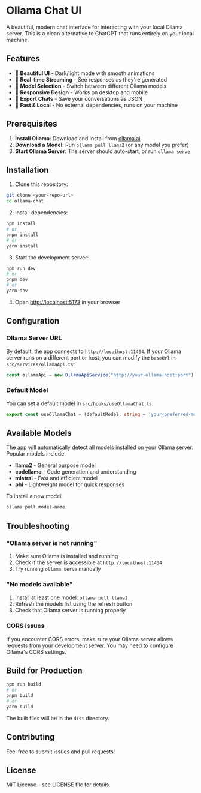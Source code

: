 # Ollama Chat UI

A beautiful, modern chat interface for interacting with your local Ollama server. This is a clean alternative to ChatGPT that runs entirely on your local machine.

## Features

- 🎨 **Beautiful UI** - Dark/light mode with smooth animations
- 🔄 **Real-time Streaming** - See responses as they're generated
- 🤖 **Model Selection** - Switch between different Ollama models
- 📱 **Responsive Design** - Works on desktop and mobile
- 💾 **Export Chats** - Save your conversations as JSON
- 🚀 **Fast & Local** - No external dependencies, runs on your machine

## Prerequisites

1. **Install Ollama**: Download and install from [ollama.ai](https://ollama.ai)
2. **Download a Model**: Run `ollama pull llama2` (or any model you prefer)
3. **Start Ollama Server**: The server should auto-start, or run `ollama serve`

## Installation

1. Clone this repository:

```bash
git clone <your-repo-url>
cd ollama-chat
```

2. Install dependencies:

```bash
npm install
# or
pnpm install
# or
yarn install
```

3. Start the development server:

```bash
npm run dev
# or
pnpm dev
# or
yarn dev
```

4. Open [http://localhost:5173](http://localhost:5173) in your browser

## Configuration

### Ollama Server URL

By default, the app connects to `http://localhost:11434`. If your Ollama server runs on a different port or host, you can modify the `baseUrl` in `src/services/ollamaApi.ts`:

```typescript
const ollamaApi = new OllamaApiService("http://your-ollama-host:port");
```

### Default Model

You can set a default model in `src/hooks/useOllamaChat.ts`:

```typescript
export const useOllamaChat = (defaultModel: string = 'your-preferred-model') => {
```

## Available Models

The app will automatically detect all models installed on your Ollama server. Popular models include:

- **llama2** - General purpose model
- **codellama** - Code generation and understanding
- **mistral** - Fast and efficient model
- **phi** - Lightweight model for quick responses

To install a new model:

```bash
ollama pull model-name
```

## Troubleshooting

### \"Ollama server is not running\"

1. Make sure Ollama is installed and running
2. Check if the server is accessible at `http://localhost:11434`
3. Try running `ollama serve` manually

### \"No models available\"

1. Install at least one model: `ollama pull llama2`
2. Refresh the models list using the refresh button
3. Check that Ollama server is running properly

### CORS Issues

If you encounter CORS errors, make sure your Ollama server allows requests from your development server. You may need to configure Ollama's CORS settings.

## Build for Production

```bash
npm run build
# or
pnpm build
# or
yarn build
```

The built files will be in the `dist` directory.

## Contributing

Feel free to submit issues and pull requests!

## License

MIT License - see LICENSE file for details.
